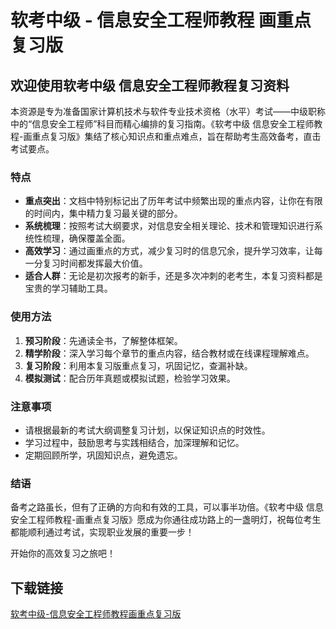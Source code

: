 # 软考中级 - 信息安全工程师教程 画重点复习版

## 欢迎使用软考中级 信息安全工程师教程复习资料

本资源是专为准备国家计算机技术与软件专业技术资格（水平）考试——中级职称中的“信息安全工程师”科目而精心编排的复习指南。《软考中级 信息安全工程师教程-画重点复习版》集结了核心知识点和重点难点，旨在帮助考生高效备考，直击考试要点。

### 特点

- **重点突出**：文档中特别标记出了历年考试中频繁出现的重点内容，让你在有限的时间内，集中精力复习最关键的部分。
- **系统梳理**：按照考试大纲要求，对信息安全相关理论、技术和管理知识进行系统性梳理，确保覆盖全面。
- **高效学习**：通过画重点的方式，减少复习时的信息冗余，提升学习效率，让每一分复习时间都发挥最大价值。
- **适合人群**：无论是初次报考的新手，还是多次冲刺的老考生，本复习资料都是宝贵的学习辅助工具。

### 使用方法

1. **预习阶段**：先通读全书，了解整体框架。
2. **精学阶段**：深入学习每个章节的重点内容，结合教材或在线课程理解难点。
3. **复习阶段**：利用本复习版重点复习，巩固记忆，查漏补缺。
4. **模拟测试**：配合历年真题或模拟试题，检验学习效果。

### 注意事项

- 请根据最新的考试大纲调整复习计划，以保证知识点的时效性。
- 学习过程中，鼓励思考与实践相结合，加深理解和记忆。
- 定期回顾所学，巩固知识点，避免遗忘。

### 结语

备考之路虽长，但有了正确的方向和有效的工具，可以事半功倍。《软考中级 信息安全工程师教程-画重点复习版》愿成为你通往成功路上的一盏明灯，祝每位考生都能顺利通过考试，实现职业发展的重要一步！

开始你的高效复习之旅吧！

## 下载链接

[软考中级-信息安全工程师教程画重点复习版](https://pan.quark.cn/s/7c2e27130e12)